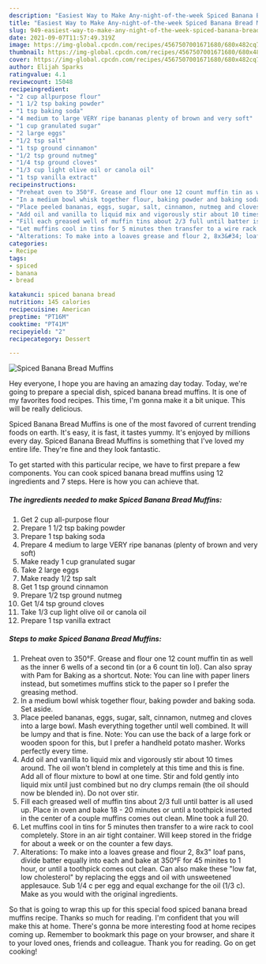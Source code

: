 ```yaml
---
description: "Easiest Way to Make Any-night-of-the-week Spiced Banana Bread Muffins"
title: "Easiest Way to Make Any-night-of-the-week Spiced Banana Bread Muffins"
slug: 949-easiest-way-to-make-any-night-of-the-week-spiced-banana-bread-muffins
date: 2021-09-07T11:57:49.319Z
image: https://img-global.cpcdn.com/recipes/4567507001671680/680x482cq70/spiced-banana-bread-muffins-recipe-main-photo.jpg
thumbnail: https://img-global.cpcdn.com/recipes/4567507001671680/680x482cq70/spiced-banana-bread-muffins-recipe-main-photo.jpg
cover: https://img-global.cpcdn.com/recipes/4567507001671680/680x482cq70/spiced-banana-bread-muffins-recipe-main-photo.jpg
author: Elijah Sparks
ratingvalue: 4.1
reviewcount: 15048
recipeingredient:
- "2 cup allpurpose flour"
- "1 1/2 tsp baking powder"
- "1 tsp baking soda"
- "4 medium to large VERY ripe bananas plenty of brown and very soft"
- "1 cup granulated sugar"
- "2 large eggs"
- "1/2 tsp salt"
- "1 tsp ground cinnamon"
- "1/2 tsp ground nutmeg"
- "1/4 tsp ground cloves"
- "1/3 cup light olive oil or canola oil"
- "1 tsp vanilla extract"
recipeinstructions:
- "Preheat oven to 350°F. Grease and flour one 12 count muffin tin as well as the inner 6 wells of a second tin (or a 6 count tin lol). Can also spray with Pam for Baking as a shortcut. Note: You can line with paper liners instead, but sometimes muffins stick to the paper so I prefer the greasing method."
- "In a medium bowl whisk together flour, baking powder and baking soda. Set aside."
- "Place peeled bananas, eggs, sugar, salt, cinnamon, nutmeg and cloves into a large bowl. Mash everything together until well combined. It will be lumpy and that is fine. Note: You can use the back of a large fork or wooden spoon for this, but I prefer a handheld potato masher. Works perfectly every time."
- "Add oil and vanilla to liquid mix and vigorously stir about 10 times around. The oil won&#39;t blend in completely at this time and this is fine. Add all of flour mixture to bowl at one time. Stir and fold gently into liquid mix until just combined but no dry clumps remain (the oil should now be blended in). Do not over stir."
- "Fill each greased well of muffin tins about 2/3 full until batter is all used up. Place in oven and bake 18 - 20 minutes or until a toothpick inserted in the center of a couple muffins comes out clean. Mine took a full 20."
- "Let muffins cool in tins for 5 minutes then transfer to a wire rack to cool completely. Store in an air tight container. Will keep stored in the fridge for about a week or on the counter a few days."
- "Alterations: To make into a loaves grease and flour 2, 8x3&#34; loaf pans, divide batter equally into each and bake at 350°F for 45 minites to 1 hour, or until a toothpick comes out clean. Can also make these &#34;low fat, low cholesterol&#34; by replacing the eggs and oil with unsweetened applesauce. Sub 1/4 c per egg and equal exchange for the oil (1/3 c). Make as you would with the original ingredients."
categories:
- Recipe
tags:
- spiced
- banana
- bread

katakunci: spiced banana bread 
nutrition: 145 calories
recipecuisine: American
preptime: "PT16M"
cooktime: "PT41M"
recipeyield: "2"
recipecategory: Dessert

---
```



![Spiced Banana Bread Muffins](https://img-global.cpcdn.com/recipes/4567507001671680/680x482cq70/spiced-banana-bread-muffins-recipe-main-photo.jpg)

Hey everyone, I hope you are having an amazing day today. Today, we're going to prepare a special dish, spiced banana bread muffins. It is one of my favorites food recipes. This time, I'm gonna make it a bit unique. This will be really delicious.

Spiced Banana Bread Muffins is one of the most favored of current trending foods on earth. It's easy, it is fast, it tastes yummy. It's enjoyed by millions every day. Spiced Banana Bread Muffins is something that I've loved my entire life. They're fine and they look fantastic.




To get started with this particular recipe, we have to first prepare a few components. You can cook spiced banana bread muffins using 12 ingredients and 7 steps. Here is how you can achieve that.

<!--inarticleads1-->

##### The ingredients needed to make Spiced Banana Bread Muffins:

1. Get 2 cup all-purpose flour
1. Prepare 1 1/2 tsp baking powder
1. Prepare 1 tsp baking soda
1. Prepare 4 medium to large VERY ripe bananas (plenty of brown and very soft)
1. Make ready 1 cup granulated sugar
1. Take 2 large eggs
1. Make ready 1/2 tsp salt
1. Get 1 tsp ground cinnamon
1. Prepare 1/2 tsp ground nutmeg
1. Get 1/4 tsp ground cloves
1. Take 1/3 cup light olive oil or canola oil
1. Prepare 1 tsp vanilla extract




<!--inarticleads2-->

##### Steps to make Spiced Banana Bread Muffins:

1. Preheat oven to 350°F. Grease and flour one 12 count muffin tin as well as the inner 6 wells of a second tin (or a 6 count tin lol). Can also spray with Pam for Baking as a shortcut. Note: You can line with paper liners instead, but sometimes muffins stick to the paper so I prefer the greasing method.
1. In a medium bowl whisk together flour, baking powder and baking soda. Set aside.
1. Place peeled bananas, eggs, sugar, salt, cinnamon, nutmeg and cloves into a large bowl. Mash everything together until well combined. It will be lumpy and that is fine. Note: You can use the back of a large fork or wooden spoon for this, but I prefer a handheld potato masher. Works perfectly every time.
1. Add oil and vanilla to liquid mix and vigorously stir about 10 times around. The oil won&#39;t blend in completely at this time and this is fine. Add all of flour mixture to bowl at one time. Stir and fold gently into liquid mix until just combined but no dry clumps remain (the oil should now be blended in). Do not over stir.
1. Fill each greased well of muffin tins about 2/3 full until batter is all used up. Place in oven and bake 18 - 20 minutes or until a toothpick inserted in the center of a couple muffins comes out clean. Mine took a full 20.
1. Let muffins cool in tins for 5 minutes then transfer to a wire rack to cool completely. Store in an air tight container. Will keep stored in the fridge for about a week or on the counter a few days.
1. Alterations: To make into a loaves grease and flour 2, 8x3&#34; loaf pans, divide batter equally into each and bake at 350°F for 45 minites to 1 hour, or until a toothpick comes out clean. Can also make these &#34;low fat, low cholesterol&#34; by replacing the eggs and oil with unsweetened applesauce. Sub 1/4 c per egg and equal exchange for the oil (1/3 c). Make as you would with the original ingredients.




So that is going to wrap this up for this special food spiced banana bread muffins recipe. Thanks so much for reading. I'm confident that you will make this at home. There's gonna be more interesting food at home recipes coming up. Remember to bookmark this page on your browser, and share it to your loved ones, friends and colleague. Thank you for reading. Go on get cooking!
